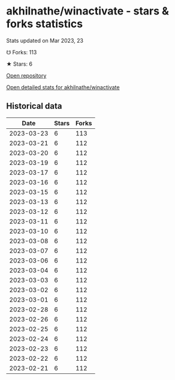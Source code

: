 # akhilnathe/winactivate - stars & forks statistics

Stats updated on Mar 2023, 23

☋ Forks: 113

★ Stars: 6

[Open repository](https://github.com/akhilnathe/winactivate)

[Open detailed stats for akhilnathe/winactivate](https://reviewgithub.com/rep/akhilnathe/winactivate)

## Historical data
| Date | Stars | Forks |
|------|-------|-------|
| 2023-03-23 | 6 | 113 | 
| 2023-03-21 | 6 | 112 | 
| 2023-03-20 | 6 | 112 | 
| 2023-03-19 | 6 | 112 | 
| 2023-03-17 | 6 | 112 | 
| 2023-03-16 | 6 | 112 | 
| 2023-03-15 | 6 | 112 | 
| 2023-03-13 | 6 | 112 | 
| 2023-03-12 | 6 | 112 | 
| 2023-03-11 | 6 | 112 | 
| 2023-03-10 | 6 | 112 | 
| 2023-03-08 | 6 | 112 | 
| 2023-03-07 | 6 | 112 | 
| 2023-03-06 | 6 | 112 | 
| 2023-03-04 | 6 | 112 | 
| 2023-03-03 | 6 | 112 | 
| 2023-03-02 | 6 | 112 | 
| 2023-03-01 | 6 | 112 | 
| 2023-02-28 | 6 | 112 | 
| 2023-02-26 | 6 | 112 | 
| 2023-02-25 | 6 | 112 | 
| 2023-02-24 | 6 | 112 | 
| 2023-02-23 | 6 | 112 | 
| 2023-02-22 | 6 | 112 | 
| 2023-02-21 | 6 | 112 | 

